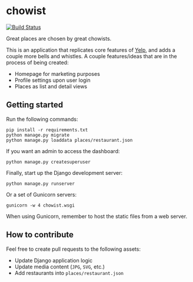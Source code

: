 # chowist

[![Build Status](https://travis-ci.org/huangsam/chowist.svg?branch=master)](https://travis-ci.org/huangsam/chowist)

Great places are chosen by great chowists.

This is an application that replicates core features of [Yelp](https://www.yelp.com/), and adds a couple more bells and whistles. A couple features/ideas that are in the process of being created:

- Homepage for marketing purposes
- Profile settings upon user login
- Places as list and detail views

## Getting started

Run the following commands:

    pip install -r requirements.txt
    python manage.py migrate
    python manage.py loaddata places/restaurant.json

If you want an admin to access the dashboard:

    python manage.py createsuperuser

Finally, start up the Django development server:

    python manage.py runserver

Or a set of Gunicorn servers:

    gunicorn -w 4 chowist.wsgi

When using Gunicorn, remember to host the static files from a web server.

## How to contribute

Feel free to create pull requests to the following assets:

- Update Django application logic
- Update media content (`JPG`, `SVG`, etc.)
- Add restaurants into `places/restaurant.json`

